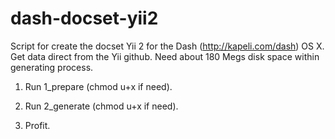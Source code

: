 dash-docset-yii2
================

Script for create the docset Yii 2 for the Dash (http://kapeli.com/dash) OS X. Get data direct from the Yii github. Need about 180 Megs disk space within generating process.

1) Run 1_prepare (chmod u+x if need).

2) Run 2_generate (chmod u+x if need).

3) Profit.

